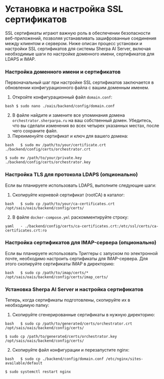 # Установка и настройка SSL сертификатов

SSL сертификаты играют важную роль в обеспечении безопасности веб-приложений, позволяя устанавливать зашифрованные соединения между клиентом и сервером. Ниже описан процесс установки и настройки SSL сертификатов для системы Sherpa AI Server, включая необходимые шаги по настройке доменного имени, сертификатов для LDAPS и IMAP.

### Настройка доменного имени и сертификатов

Первоначальный шаг при настройке SSL сертификатов заключается в обновлении конфигурационного файла с вашим доменным именем.

1. Откройте конфигурационный файл `domain.conf`:

```
bash $ sudo nano ./oais/backend/config/domain.conf
```

2. В файле найдите и замените все упоминания домена `orchestrator.sherparpa.ru` на ваш собственный домен. Убедитесь, что вы сделали изменения во всех четырех указанных местах, после чего сохраните файл.
3. Переименуйте сертификат и ключ для вашего домена:

```
bash   $ sudo mv /path/to/your/certificate.crt ./backend/config/certs/orchestrator.crt
```

```
$ sudo mv /path/to/your/private.key ./backend/config/certs/orchestrator.key
```

### Настройка TLS для протокола LDAPS (опционально)

Если вы планируете использовать LDAPS, выполните следующие шаги:

1. Скопируйте корневой сертификат (rootCA) в каталог:

```
bash   $ sudo cp /path/to/your/ca-certificates.crt /opt/sais/oais/backend/config/certs/ 
```

2. В файле `docker-compose.yml` раскомментируйте строку:

```
yaml   - ./backend/config/certs/ca-certificates.crt:/etc/ssl/certs/ca-certificates.crt:ro
```

### Настройка сертификатов для IMAP-сервера (опционально)

Если вы планируете использовать Триггеры с запуском по электронной почте, необходимо настроить сертификаты для IMAP-сервера. Для этого скопируйте сертификаты IMAP в директорию:

```
bash   $ sudo cp /path/to/imap/certs/* /opt/sais/oais/backend/config/certs/imap_certs/ 
```

### Установка Sherpa AI Server и настройка сертификатов

Теперь, когда сертификаты подготовлены, скопируйте их в необходимую папку:

1. Скопируйте сгенерированные сертификаты в нужную директорию:

```
bash   $ sudo cp /path/to/generated/certs/orchestrator.crt /opt/sais/oais/backend/config/certs/
```

```
$ sudo cp /path/to/generated/certs/orchestrator.key /opt/sais/oais/backend/config/certs/ 
```

2. Скопируйте файл конфигурации и перезапустите nginx:

```
bash   $ sudo cp ./backend/config/domain.conf /etc/nginx/sites-available/default
```

```
$ sudo systemctl restart nginx
```
